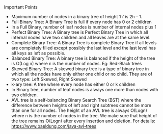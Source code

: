 Important Points

* Maximum number of nodes in a binary tree of height ‘h’ is 2h – 1.
* Full Binary Tree: A Binary Tree is full if every node has 0 or 2 children
* In a Full Binary, number of leaf nodes is number of internal nodes plus 1
* Perfect Binary Tree: A Binary tree is Perfect Binary Tree in which all internal nodes have two children and all leaves are at the same level.
* Complete Binary Tree: A Binary Tree is complete Binary Tree if all levels are completely filled except possibly the last level and the last level has all keys as left as possible.
* Balanced Binary Tree: A binary tree is balanced if the height of the tree is O(Log n) where n is the number of nodes. Eg:  Red-Black trees
* Skewed Binary Tree: A skewed binary tree is a type of binary tree in which all the nodes have only either one child or no child. They are of two type: Left Skewed, Right Skewed
* k-ary tree: A tree where every node has either 0 or k children
*  In Binary tree, number of leaf nodes is always one more than nodes with two children.
* AVL tree is a self-balancing Binary Search Tree (BST) where the difference between heights of left and right subtrees cannot be more than one for all nodes.  The height of an AVL tree is always O(Logn) where n is the number of nodes in the tree. We make sure that height of the tree remains O(Logn) after every insertion and deletion.
  For details: https://www.baeldung.com/java-avl-trees



